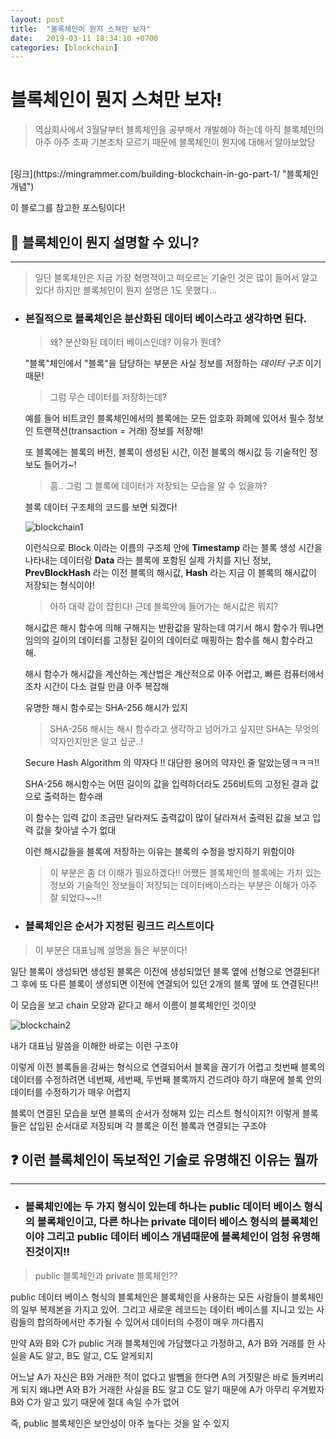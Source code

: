 ```yaml
---
layout: post
title:  "블록체인이 뭔지 스쳐만 보자"
date:   2019-03-11 18:34:10 +0700
categories: [blockchain]
---
```


# 블록체인이 뭔지 스쳐만 보자!

> 역삼회사에서 3월달부터 블록체인을 공부해서 개발해야 하는데 아직 블록체인의 아주 아주 초짜 기본조차 모르기 때문에 블록체인이 뭔지에 대해서 알아보았당

<br>
[링크](https://mingrammer.com/building-blockchain-in-go-part-1/ "블록체인 개념")   

이 블로그를 참고한 포스팅이다!


## 🙋  블록체인이 뭔지 설명할 수 있니?
--- 

> 일단 블록체인은 지금 가장 혁명적이고 떠오르는 기술인 것은 많이 들어서 알고 있다! 하지만 블록체인이 뭔지 설명은 1도 못했다... 

- ### 본질적으로 블록체인은 분산화된 데이터 베이스라고 생각하면 된다.

	>  왜? 분산화된 데이터 베이스인데? 이유가 뭔데?

	"블록"체인에서 "블록"을 담당하는 부분은 사실 정보를 저장하는 _데이터 구조_ 이기 때문!

	> 그럼 무슨 데이터를 저장하는데?

	예를 들어 비트코인 블록체인에서의 블록에는 모든 암호화 화폐에 있어서 필수 정보인 트랜잭션(transaction = 거래) 정보를 저장해!

	또 블록에는 블록의 버전, 블록이 생성된 시간, 이전 블록의 해시값 등 기술적인 정보도 들어가~!

	> 흠.. 그럼 그 블록에 데이터가 저장되는 모습을 알 수 있을까?

	블록 데이터 구조체의 코드를 보면 되겠다!

	![blockchain1](https://user-images.githubusercontent.com/31889335/54127147-7e60ff00-444c-11e9-830c-f13e517b5177.PNG)

	이런식으로 Block 이라는 이름의 구조체 안에 __Timestamp__ 라는 블록 생성 시간을 나타내는 데이터랑 __Data__ 라는 블록에 포함된 실제 가치를 지닌 정보, __PrevBlockHash__ 라는 이전 블록의 해시값,  __Hash__ 라는 지금 이 블록의 해시값이 저장되는 형식이야!

	> 아하 대략 감이 잡힌다! 근데 블록안에 들어가는 해시값은 뭐지?

	해시값은 해시 함수에 의해 구해지는 반환값을 말하는데 여기서 해시 함수가 뭐냐면 임의의 길이의 데이터를 고정된 길이의 데이터로 매핑하는 함수를 해시 함수라고 해.

	해시 함수가 해시값을 계산하는 계산법은 계산적으로 아주 어렵고, 빠른 컴퓨터에서조차 시간이 다소 걸릴 만큼 아주 복잡해

	유명한 해시 함수로는 SHA-256 해시가 있지

	> SHA-256 해시는 해시 함수라고 생각하고 넘어가고 싶지만  SHA는 무엇의 약자인지만은 알고 싶군..!

	Secure Hash Algorithm 의 약자다 !! 대단한 용어의 약자인 줄 알았는뎅ㅋㅋㅋ!!

	SHA-256 해시함수는 어떤 길이의 값을 입력하더라도 256비트의 고정된 결과 값으로 출력하는 함수래

	이 함수는 입력 값이 조금만 달라져도 출력값이 많이 달라져서 출력된 값을 보고 입력 값을 찾아낼 수가 없대

	이런 해시값들을 블록에 저장하는 이유는 블록의 수정을 방지하기 위함이야

	> 이 부분은 좀 더 이해가 필요하겠다!! 어쨌든 블록체인의 블록에는 가치 있는 정보와 기술적인 정보들이 저장되는 데이터베이스라는 부분은 이해가 아주 잘 되었다~~!!

* ### 블록체인은 순서가 지정된 링크드 리스트이다

> 이 부분은 대표님께 설명을 들은 부분이다! 

일단 블록이 생성되면 생성된 블록은 이전에 생성되었던 블록 옆에 선형으로 연결된다! 그 후에 또 다른 블록이 생성되면 이전에 연결되어 있던 2개의 블록 옆에 또 연결된다!!

이 모습을 보고 chain 모양과 같다고 해서 이름이 블록체인인 것이얏

![blockchain2](https://user-images.githubusercontent.com/31889335/54128368-4313ff80-444f-11e9-849c-661803ff6874.png)

내가 대표님 말씀을 이해한 바로는 이런 구조야

이렇게 이전 블록들을 감싸는 형식으로 연결되어서 블록을 끊기가 어렵고 첫번째 블록의 데이터를 수정하려면 네번째, 세번째, 두번째 블록까지 건드려야 하기 때문에 블록 안의 데이터를 수정하기가 매우 어렵지

블록이 연결된 모습을 보면 블록의 순서가 정해져 있는 리스트 형식이지?! 이렇게 블록들은 삽입된 순서대로 저장되며 각 블록은 이전 블록과 연결되는 구조야

## ❓ 이런 블록체인이 독보적인 기술로 유명해진 이유는 뭘까

---

* ### 블록체인에는 두 가지 형식이 있는데 하나는 public 데이터 베이스 형식의 블록체인이고, 다른 하나는 private 데이터 베이스 형식의 블록체인이야 그리고 public 데이터 베이스 개념때문에 블록체인이 엄청 유명해진것이지!!

> public 블록체인과 private 블록체인??

public 데이터 베이스 형식의 블록체인은 블록체인을 사용하는 모든 사람들이 블록체인의 일부 복제본을 가지고 있어. 그리고 새로운 레코드는 데이터 베이스를 지니고 있는 사람들의 합의하에서만 추가될 수 있어서 데이터의 수정이 매우 까다롭지

만약 A와 B와 C가 public 거래 블록체인에 가담했다고 가정하고, A가 B와 거래를 한 사실을 A도 알고, B도 알고, C도 알게되지

어느날 A가 자신은 B와 거래한 적이 없다고 발뺌을 한다면 A의 거짓말은 바로 들켜버리게 되지 왜냐면 A와 B가 거래한 사실을 B도 알고 C도 알기 때문에 A가 아무리 우겨봤자 B와 C가 알고 있기 때문에 절대 속일 수가 없어

즉, public 블록체인은 보안성이 아주 높다는 것을 알 수 있지

	


